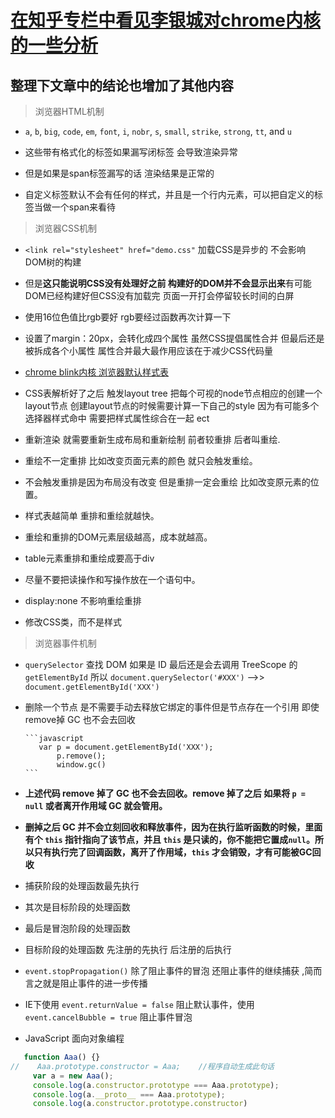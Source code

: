 # [在知乎专栏中看见李银城对chrome内核的一些分析](https://www.zhihu.com/people/li-yin-cheng-24/pins/posts) 

## 整理下文章中的结论也增加了其他内容
  
> 浏览器HTML机制
  
  - `a`, `b`, `big`, `code`, `em`, `font`, `i`, `nobr`, `s`, `small`, `strike`, `strong`, `tt`, and `u`
  
  - 这些带有格式化的标签如果漏写闭标签 会导致渲染异常
  
  - 但是如果是span标签漏写的话 渲染结果是正常的
  
  - 自定义标签默认不会有任何的样式，并且是一个行内元素，可以把自定义的标签当做一个span来看待
  
  
> 浏览器CSS机制

 - `<link rel="stylesheet" href="demo.css"` 加载CSS是异步的 不会影响DOM树的构建
 
 - 但是**这只能说明CSS没有处理好之前 构建好的DOM并不会显示出来**有可能DOM已经构建好但CSS没有加载完 页面一开打会停留较长时间的白屏
 
 - 使用16位色值比rgb要好 rgb要经过函数再次计算一下
 
 - 设置了margin：20px，会转化成四个属性 虽然CSS提倡属性合并 但最后还是被拆成各个小属性 属性合并最大最作用应该在于减少CSS代码量
 
 - [chrome blink内核 浏览器默认样式表](http://yincheng.site/html/chrome-ua-css.html)
 
 - CSS表解析好了之后 触发layout tree 把每个可视的node节点相应的创建一个layout节点 创建layout节点的时候需要计算一下自己的style 因为有可能多个选择器样式命中 需要把样式属性综合在一起 ect
 
 - 重新渲染 就需要重新生成布局和重新绘制 前者较重排 后者叫重绘.
    
 - 重绘不一定重排 比如改变页面元素的颜色 就只会触发重绘。  
  
 - 不会触发重排是因为布局没有改变 但是重排一定会重绘 比如改变原元素的位置。 
  
 - 样式表越简单 重排和重绘就越快。  
 
 - 重绘和重排的DOM元素层级越高，成本就越高。  
 
 - table元素重排和重绘成要高于div 
  
 - 尽量不要把读操作和写操作放在一个语句中。
   
 - display:none 不影响重绘重排 
  
 - 修改CSS类，而不是样式  
 
 
> 浏览器事件机制
  - `querySelector` 查找 DOM 如果是 ID 最后还是会去调用 TreeScope 的 `getElementById` 所以 `document.querySelector('#XXX')` -->> `document.getElementById('XXX')`
  
  - 删除一个节点 是不需要手动去释放它绑定的事件但是节点存在一个引用 即使remove掉 GC 也不会去回收  
   
        ```javascript
           var p = document.getElementById('XXX');
               p.remove();
               window.gc()
        ```
  
 - **上述代码 remove 掉了 GC 也不会去回收。remove 掉了之后 如果将 `p = null` 或者离开作用域 GC 就会管用。**
 
 - **删掉之后 GC 并不会立刻回收和释放事件，因为在执行监听函数的时候，里面有个 `this` 指针指向了该节点，并且 `this` 是只读的，你不能把它置成`null`。所以只有执行完了回调函数，离开了作用域，`this` 才会销毁，才有可能被GC回收**
 
 - 捕获阶段的处理函数最先执行
 
 - 其次是目标阶段的处理函数
 
 - 最后是冒泡阶段的处理函数
 
 - 目标阶段的处理函数 先注册的先执行 后注册的后执行
 
 - `event.stopPropagation()` 除了阻止事件的冒泡 还阻止事件的继续捕获 ,简而言之就是阻止事件的进一步传播
 
 - IE下使用 `event.returnValue = false` 阻止默认事件，使用 `event.cancelBubble = true` 阻止事件冒泡
 
 - JavaScript 面向对象编程
 
 ```javascript
    function Aaa() {}
//    Aaa.prototype.constructor = Aaa;    //程序自动生成此句话
      var a = new Aaa();
      console.log(a.constructor.prototype === Aaa.prototype);
      console.log(a.__proto__ === Aaa.prototype);
      console.log(a.constructor.prototype.constructor)
 ```
